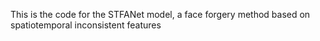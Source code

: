This is the code for the STFANet model, a face forgery method based on spatiotemporal inconsistent features
